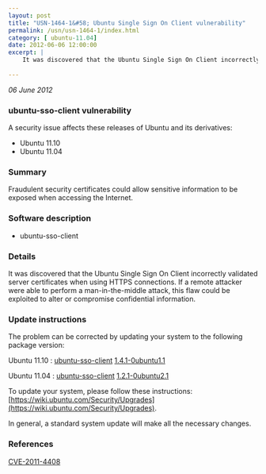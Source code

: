 ```yaml
---
layout: post
title: "USN-1464-1&#58; Ubuntu Single Sign On Client vulnerability"
permalink: /usn/usn-1464-1/index.html
category: [ ubuntu-11.04]
date: 2012-06-06 12:00:00
excerpt: |
    It was discovered that the Ubuntu Single Sign On Client incorrectly validated server certificates when using HTTPS connections. If a remote attacker were able to perform a man-in-the-middle attack, this flaw could be exploited to alter or compromise confidential information. 
    
--- 
```

 
 

*06 June 2012*

### ubuntu-sso-client vulnerability

A security issue affects these releases of Ubuntu and its derivatives:

* Ubuntu 11.10
* Ubuntu 11.04

### Summary

Fraudulent security certificates could allow sensitive information to be exposed when accessing the Internet.

### Software description

* ubuntu-sso-client 

### Details

It was discovered that the Ubuntu Single Sign On Client incorrectly validated server certificates when using HTTPS connections. If a remote attacker were able to perform a man-in-the-middle attack, this flaw could be exploited to alter or compromise confidential information. 

### Update instructions

The problem can be corrected by updating your system to the following package version:

Ubuntu 11.10
 : [ubuntu-sso-client](https://launchpad.net/ubuntu/+source/ubuntu-sso-client) <span> [1.4.1-0ubuntu1.1](https://launchpad.net/ubuntu/+source/ubuntu-sso-client/1.4.1-0ubuntu1.1) </span> 

Ubuntu 11.04
 : [ubuntu-sso-client](https://launchpad.net/ubuntu/+source/ubuntu-sso-client) <span> [1.2.1-0ubuntu2.1](https://launchpad.net/ubuntu/+source/ubuntu-sso-client/1.2.1-0ubuntu2.1) </span> 

To update your system, please follow these instructions: [https://wiki.ubuntu.com/Security/Upgrades](https://wiki.ubuntu.com/Security/Upgrades).

In general, a standard system update will make all the necessary changes. 

### References

 
 [CVE-2011-4408](http://people.ubuntu.com/~ubuntu-security/cve/CVE-2011-4408)
 

